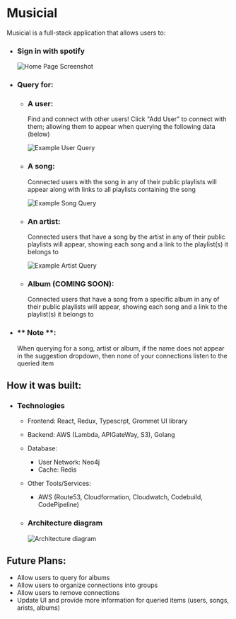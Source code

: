 # Musicial

Musicial is a full-stack application that allows users to:

- ### Sign in with spotify
  ![Home Page Screenshot](https://i.imgur.com/WdCcrHX.png)
- ### Query for:

  - ### A user:

    Find and connect with other users! Click "Add User" to connect with them; allowing them to appear when querying the following data (below)

    ![Example User Query](https://i.imgur.com/wi6IfYA.png)

  - ### A song:

    Connected users with the song in any of their public playlists will appear along with links to all playlists containing the song

    ![Example Song Query](https://i.imgur.com/y0f8OV0.png)

  - ### An artist:

    Connected users that have a song by the artist in any of their public playlists will appear, showing each song and a link to the playlist(s) it belongs to

    ![Example Artist Query](https://i.imgur.com/HNMCMOD.png)

  - ### Album (COMING SOON):
    Connected users that have a song from a specific album in any of their public playlists will appear, showing each song and a link to the playlist(s) it belongs to

- ### \*\* Note \*\*:
  When querying for a song, artist or album, if the name does not appear in the suggestion dropdown, then none of your connections listen to the queried item

## How it was built:

- ### Technologies

  - Frontend: React, Redux, Typescrpt, Grommet UI library
  - Backend: AWS (Lambda, APIGateWay, S3), Golang
  - Database:
    - User Network: Neo4j
    - Cache: Redis
  - Other Tools/Services:

    - AWS (Route53, Cloudformation, Cloudwatch, Codebuild, CodePipeline)

  - ### Architecture diagram
    ![Architecture diagram](https://i.imgur.com/sd8qZbC.png)

## Future Plans:

- Allow users to query for albums
- Allow users to organize connections into groups
- Allow users to remove connections
- Update UI and provide more information for queried items (users, songs, arists, albums)
